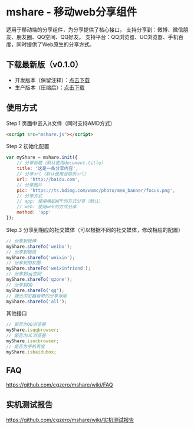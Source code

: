 # mshare - 移动web分享组件

适用于移动端的分享组件，为分享提供了核心接口。
支持分享到：微博、微信朋友、朋友圈、QQ空间、QQ好友。
支持平台：QQ浏览器、UC浏览器、手机百度，同时提供了Web原生的分享方式。

## 下载最新版（v0.1.0）

- 开发版本（保留注释）：[点击下载](https://raw.githubusercontent.com/cgzero/mshare/0.1.0/src/mshare.js)
- 生产版本（压缩后）：[点击下载](https://raw.githubusercontent.com/cgzero/mshare/0.1.0/asset/mshare.min.js)

## 使用方式

Step.1 页面中嵌入js文件（同时支持AMD方式）

```html
<script src="mshare.js"></script>
```

Step.2 初始化配置

```javascript
var myShare = mshare.init({
    // 分享标题（默认使用document.title）
    title: '这是一条分享内容',
    // 分享url（默认使用当前页url）
    url: 'http://baidu.com',
    // 分享图片
    pic: 'https://ts.bdimg.com/womc/photo/mem_banner/focus.png',
    // 分享方式
    // app: 使用唤起APP的方式分享（默认）
    // web: 使用web的方式分享
    method: 'app'
});
```

Step.3 分享到相应的社交媒体（可以根据不同的社交媒体，修改相应的配置）

```javascript
// 分享到微博
myShare.shareTo('weibo');
// 分享到微信
myShare.shareTo('weixin');
// 分享到朋友圈
myShare.shareTo('weixinfriend');
// 分享到qq空间
myShare.shareTo('qzone');
// 分享到QQ
myShare.shareTo('qq');
// 弹出浏览器自带的分享浮层
myShare.shareTo('all');
```

其他接口

```javascript
// 是否为QQ浏览器
myShare.isqqbrowser;
// 是否为UC浏览器
myShare.isucbrowser;
// 是否为手机百度
myShare.isbaidubox;
```


## FAQ

https://github.com/cgzero/mshare/wiki/FAQ

## 实机测试报告

https://github.com/cgzero/mshare/wiki/实机测试报告

